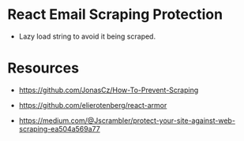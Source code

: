 # React Email Scraping Protection

- Lazy load string to avoid it being scraped. 

# Resources

- https://github.com/JonasCz/How-To-Prevent-Scraping

- https://github.com/elierotenberg/react-armor

- https://medium.com/@Jscrambler/protect-your-site-against-web-scraping-ea504a569a77